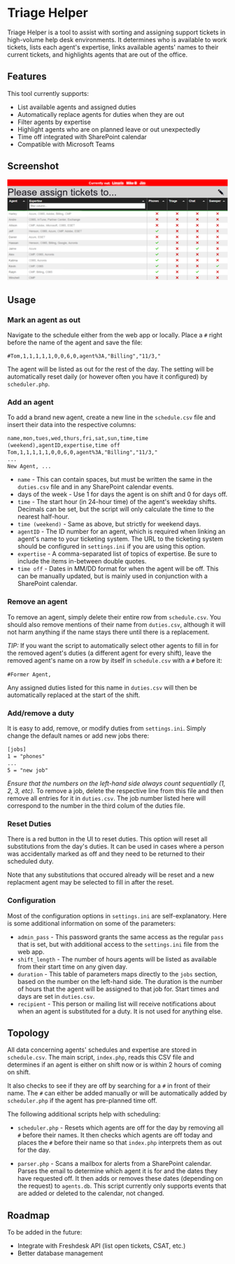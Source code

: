 # Triage Helper

Triage Helper is a tool to assist with sorting and assigning support tickets in high-volume help desk environments. It determines who is available to work tickets, lists each agent's expertise, links available agents' names to their current tickets, and highlights agents that are out of the office.

## Features

This tool currently supports:

* List available agents and assigned duties
* Automatically replace agents for duties when they are out
* Filter agents by expertise
* Highlight agents who are on planned leave or out unexpectedly
* Time off integrated with SharePoint calendar
* Compatible with Microsoft Teams

## Screenshot

![Screenshot](https://github.com/jnabasny/triage-helper/blob/master/screenshot.png)

## Usage

### Mark an agent as out

Navigate to the schedule either from the web app or locally. Place a `#` right before the name of the agent and save the file:

```
#Tom,1,1,1,1,1,0,0,6,0,agent%3A,"Billing","11/3,"
```

The agent will be listed as out for the rest of the day. The setting will be automatically reset daily (or however often you have it configured) by `scheduler.php`. 

### Add an agent

To add a brand new agent, create a new line in the `schedule.csv` file and insert their data into the respective columns:

```
name,mon,tues,wed,thurs,fri,sat,sun,time,time (weekend),agentID,expertise,time off
Tom,1,1,1,1,1,0,0,6,0,agent%3A,"Billing","11/3,"
...
New Agent, ...
```

- `name` - This can contain spaces, but must be written the same in the `duties.csv` file and in any SharePoint calendar events.
- days of the week - Use 1 for days the agent is on shift and 0 for days off.
- `time` - The start hour (in 24-hour time) of the agent's weekday shifts. Decimals can be set, but the script will only calculate the time to the nearest half-hour.
- `time (weekend)` - Same as above, but strictly for weekend days.
- `agentID` - The ID number for an agent, which is required when linking an agent's name to your ticketing system. The URL to the ticketing system should be configured in `settings.ini` if you are using this option.
- `expertise` - A comma-separated list of topics of expertise. Be sure to include the items in-between double quotes.
- `time off` - Dates in MM/DD format for when the agent will be off. This can be manually updated, but is mainly used in conjunction with a SharePoint calendar.

### Remove an agent

To remove an agent, simply delete their entire row from `schedule.csv`. You should also remove mentions of their name from `duties.csv`, although it will not harm anything if the name stays there until there is a replacement.

_TIP:_ If you want the script to automatically select other agents to fill in for the removed agent's duties (a different agent for every shift), leave the removed agent's name on a row by itself in `schedule.csv` with a `#` before it:

`#Former Agent,`

Any assigned duties listed for this name in `duties.csv` will then be automatically replaced at the start of the shift.

### Add/remove a duty

It is easy to add, remove, or modify duties from `settings.ini`. Simply change the default names or add new jobs there:

```
[jobs]
1 = "phones"
...
5 = "new job"
```

_Ensure that the numbers on the left-hand side always count sequentially (1, 2, 3, etc)._ To remove a job, delete the respective line from this file and then remove all entries for it in `duties.csv`. The job number listed here will correspond to the number in the third colum of the duties file.

### Reset Duties

There is a red button in the UI to reset duties. This option will reset all substitutions from the day's duties. It can be used in cases where a person was accidentally marked as off and they need to be returned to their scheduled duty. 

Note that any substitutions that occured already will be reset and a new replacment agent may be selected to fill in after the reset.

### Configuration

Most of the configuration options in `settings.ini` are self-explanatory. Here is some additional information on some of the parameters:

- `admin_pass` - This password grants the same access as the regular `pass` that is set, but with additional access to the `settings.ini` file from the web app.
- `shift_length` - The number of hours agents will be listed as available from their start time on any given day.
- `duration` - This table of parameters maps directly to the `jobs` section, based on the number on the left-hand side. The duration is the number of hours that the agent will be assigned to that job for. Start times and days are set in `duties.csv`.
- `recipient` - This person or mailing list will receive notifications about when an agent is substituted for a duty. It is not used for anything else.

## Topology

All data concerning agents' schedules and expertise are stored in `schedule.csv`. The main script, `index.php`, reads this CSV file and determines if an agent is either on shift now or is within 2 hours of coming on shift.

It also checks to see if they are off by searching for a `#` in front of their name. The `#` can either be added manually or will be automatically added by `scheduler.php` if the agent has pre-planned time off.

The following additional scripts help with scheduling:

* `scheduler.php` - Resets which agents are off for the day by removing all `#` before their names. It then checks which agents are off today and places the `#` before their name so that `index.php` interprets them as out for the day.

* `parser.php` - Scans a mailbox for alerts from a SharePoint calendar. Parses the email to determine which agent it is for and the dates they have requested off. It then adds or removes these dates (depending on the request) to `agents.db`. This script currently only supports events that are added or deleted to the calendar, not changed.

## Roadmap

To be added in the future:

* Integrate with Freshdesk API (list open tickets, CSAT, etc.)
* Better database management
